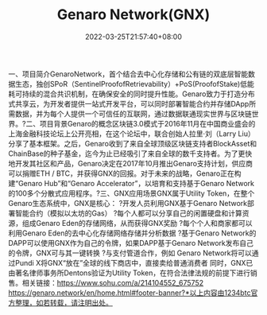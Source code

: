 ﻿---
weight: 
title: "Genaro Network(GNX)"
description: "GenaroNetwork，首个结合去中心化存储和公有链的双底层智能数据生态，独创SPoR（SentinelProofofRetrievability）+PoS(ProofofStake)低能耗可持续的混合共识机制，在确保安全的同..."
date: 2022-03-25T21:57:40+08:00
lastmod: 2022-03-25T16:45:40+08:00
draft: false
authors: ["Metabd"]
featuredImage: "genaro-networkgnx.webp"
link: ""
tags: ["数字代币","Genaro Network(GNX)"]
categories: ["navigation"]
navigation: ["数字代币"]
lightgallery: true
toc: true
pinned: false
recommend: false
recommend1: false
---
一、项目简介GenaroNetwork，首个结合去中心化存储和公有链的双底层智能数据生态，独创SPoR（SentinelProofofRetrievability）+PoS(ProofofStake)低能耗可持续的混合共识机制，在确保安全的同时提升性能。Genaro致力于打造分布式共享云，为开发者提供一站式开发平台，可以同时部署智能合约并存储DApp所需数据，并为每个人提供一个可信任的互联网，通过数据联通现实世界与区块链世界。?二、项目背景Genaro的概念区块链3.0模式于2016年11月在中国商业盛会的上海金融科技论坛上公开亮相，在这个论坛中，联合创始人拉里·刘（Larry Liu）分享了基本框架。之后，Genaro收到了来自全球顶级区块链支持者BlockAsset和ChainBase的种子基金，迄今为止已经吸引了来自全球的数千支持者。为了更快地开发其社区和产品，Genaro决定在2017年10月推出Genaro支持计划，供应商可以捐赠ETH / BTC，并获得GNX的回报。对于未来的战略，Genaro正在构建“Genaro Hub”和“Genaro Accelerator”，以培育和支持基于Genaro Network的100多个分散式应用程序。?三、GNX应用场景GNX属于Utility Token，在整个Genaro生态系统中，GNX是核心：
?开发人员利用GNX基于Genaro Network部署智能合约（模拟以太坊的Gas）
?每个人都可以分享自己的闲置硬盘和计算资源，组成Genaro Eden的存储网络，从而获得GNX奖励
?每个个人和商家都可以利用Genaro Eden的去中心化存储网络存储并分析数据
?基于Genaro Network的DAPP可以使用GNX作为自己的令牌，如果DAPP基于Genaro Network发布自己的令牌，GNX可与其一键转换
?与支付管道合作，例如 Genaro Network将可以通过Pundi X将GNX“放在”全球的线下商店中，直接卖给普通消费者
同时，GNX已由著名律师事务所Dentons验证为Utility Token，在符合法律法规的前提下进行销售。相关链接：https://www.sohu.com/a/214104552_675752
https://genaro.network/en/home.html#footer-banner?*以上内容由1234btc官方整理，如若转载，请注明出处。
